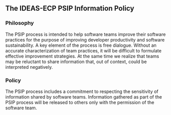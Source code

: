 ## The IDEAS-ECP PSIP Information Policy

### Philosophy

The PSIP process is intended to help software teams improve their software practices for the purpose of improving developer productivity and software sustainability.  A key element of the process is free dialogue.  Without an accurate characterization of team practices, it will be difficult to formulate effective improvement strategies.  At the same time we realize that teams may be reluctant to share information that, out of context, could be interpreted negatively.

### Policy

The PSIP process includes a commitment to respecting the sensitivity of information shared by software teams. Information gathered as part of the PSIP process will be released to others only with the permission of the software team.
